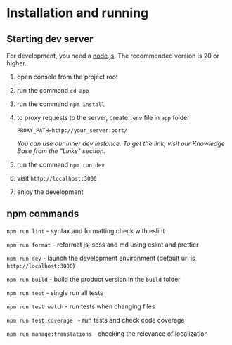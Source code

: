 # Installation and running

## Starting dev server

For development, you need a [node.js](https://nodejs.org). The recommended version is 20 or higher.

1.  open console from the project root
1.  run the command `cd app`
1.  run the command `npm install`
1.  to proxy requests to the server, create `.env` file in `app` folder

    ```
    PROXY_PATH=http://your_server:port/
    ```

    _You can use our inner dev instance. To get the link, visit our Knowledge Base from the "Links" section._

1.  run the command `npm run dev`
1.  visit `http://localhost:3000`
1.  enjoy the development

## npm commands

`npm run lint` - syntax and formatting check with eslint

`npm run format` - reformat js, scss and md using eslint and prettier

`npm run dev` - launch the development environment (default url is `http://localhost:3000`)

`npm run build` - build the product version in the `build` folder

`npm run test` - single run all tests

`npm run test:watch` - run tests when changing files

`npm run test:coverage ` - run tests and check code coverage

`npm run manage:translations` - checking the relevance of localization
